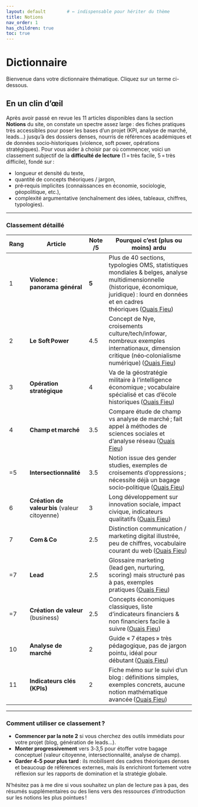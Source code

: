 ```yaml
---
layout: default        # ← indispensable pour hériter du thème
title: Notions
nav_order: 1
has_children: true
toc: true
---
```



# Dictionnaire

Bienvenue dans votre dictionnaire thématique. Cliquez sur un terme ci-dessous.


## En un clin d’œil

Après avoir passé en revue les 11 articles disponibles dans la section **Notions** du site, on constate un spectre assez large : des fiches pratiques très accessibles pour poser les bases d’un projet (KPI, analyse de marché, leads…) jusqu’à des dossiers denses, nourris de références académiques et de données socio‑historiques (violence, soft power, opérations stratégiques).
Pour vous aider à choisir par où commencer, voici un classement subjectif de la **difficulté de lecture** (1 = très facile, 5 = très difficile), fondé sur :

* longueur et densité du texte,
* quantité de concepts théoriques / jargon,
* pré‑requis implicites (connaissances en économie, sociologie, géopolitique, etc.),
* complexité argumentative (enchaînement des idées, tableaux, chiffres, typologies).

---

### Classement détaillé

| Rang | Article                                       | Note /5 | Pourquoi c’est (plus ou moins) ardu                                                                                                                                                                |
| ---- | --------------------------------------------- | ------- | -------------------------------------------------------------------------------------------------------------------------------------------------------------------------------------------------- |
| 1    | **Violence : panorama général**               | **5**   | Plus de 40 sections, typologies OMS, statistiques mondiales & belges, analyse multidimensionnelle (historique, économique, juridique) : lourd en données et en cadres théoriques ([Ouais Fieu][1]) |
| 2    | **Le Soft Power**                             | 4.5     | Concept de Nye, croisements culture/tech/infowar, nombreux exemples internationaux, dimension critique (néo‑colonialisme numérique) ([Ouais Fieu][2])                                              |
| 3    | **Opération stratégique**                     | 4       | Va de la géostratégie militaire à l’intelligence économique ; vocabulaire spécialisé et cas d’école historiques ([Ouais Fieu][3])                                                                  |
| 4    | **Champ et marché**                           | 3.5     | Compare étude de champ vs analyse de marché ; fait appel à méthodes de sciences sociales et d’analyse réseau ([Ouais Fieu][4])                                                                     |
| =5   | **Intersectionnalité**                        | 3.5     | Notion issue des gender studies, exemples de croisements d’oppressions ; nécessite déjà un bagage socio‑politique ([Ouais Fieu][5])                                                                |
| 6    | **Création de valeur bis** (valeur citoyenne) | 3       | Long développement sur innovation sociale, impact civique, indicateurs qualitatifs ([Ouais Fieu][6])                                                                                               |
| 7    | **Com & Co**                                  | 2.5     | Distinction communication / marketing digital illustrée, peu de chiffres, vocabulaire courant du web ([Ouais Fieu][7])                                                                             |
| =7   | **Lead**                                      | 2.5     | Glossaire marketing (lead gen, nurturing, scoring) mais structuré pas à pas, exemples pratiques ([Ouais Fieu][8])                                                                                  |
| =7   | **Création de valeur** (business)             | 2.5     | Concepts économiques classiques, liste d’indicateurs financiers & non financiers facile à suivre ([Ouais Fieu][9])                                                                                 |
| 10   | **Analyse de marché**                         | 2       | Guide « 7 étapes » très pédagogique, pas de jargon pointu, idéal pour débutant ([Ouais Fieu][10])                                                                                                  |
| 11   | **Indicateurs clés (KPIs)**                   | 2       | Fiche mémo sur le suivi d’un blog : définitions simples, exemples concrets, aucune notion mathématique avancée ([Ouais Fieu][11])                                                                  |

---

### Comment utiliser ce classement ?

* **Commencer par la note 2** si vous cherchez des outils immédiats pour votre projet (blog, génération de leads…).
* **Monter progressivement** vers 3‑3,5 pour étoffer votre bagage conceptuel (valeur citoyenne, intersectionnalité, analyse de champ).
* **Garder 4‑5 pour plus tard** : ils mobilisent des cadres théoriques denses et beaucoup de références externes, mais ils enrichiront fortement votre réflexion sur les rapports de domination et la stratégie globale.

N’hésitez pas à me dire si vous souhaitez un plan de lecture pas à pas, des résumés supplémentaires ou des liens vers des ressources d’introduction sur les notions les plus pointues !

[1]: https://ouaisfieu.github.io/tech/notions/violence/ "Violence : panorama général | DOCTech"
[2]: https://ouaisfieu.github.io/tech/notions/soft-power/ "Le Soft Power | DOCTech"
[3]: https://ouaisfieu.github.io/tech/notions/operation-strategique/ "Opération stratégique | DOCTech"
[4]: https://ouaisfieu.github.io/tech/notions/champ-et-marche/ "Champ et marché | DOCTech"
[5]: https://ouaisfieu.github.io/tech/notions/intersectionnalite.html "Intersectionnalité | DOCTech"
[6]: https://ouaisfieu.github.io/tech/notions/creation-valeur-bis/ "Création de valeur bis | DOCTech"
[7]: https://ouaisfieu.github.io/tech/notions/com-co/ "Com & Co | DOCTech"
[8]: https://ouaisfieu.github.io/tech/notions/lead/ "Lead | DOCTech"
[9]: https://ouaisfieu.github.io/tech/notions/creation-valeur/ "Création de valeur | DOCTech"
[10]: https://ouaisfieu.github.io/tech/notions/analyse-de-marche/ "Analyse de marché | DOCTech"
[11]: https://ouaisfieu.github.io/tech/notions/kpi/ "Indicateurs clés (KPIs) | DOCTech"
